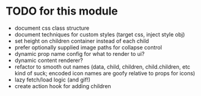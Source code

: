 # TODO for this module

* document css class structure
* document techniques for custom styles (target css, inject style obj)
* set height on children container instead of each child
* prefer optionally supplied image paths for collapse control
* dynamic prop name config for what to render to ui?
* dynamic content renderer?
* refactor to smooth out names (data, child, children, child.children, etc kind
  of suck; encoded icon names are goofy relative to props for icons)
* lazy fetch/load logic (and gif!)
* create action hook for adding children

